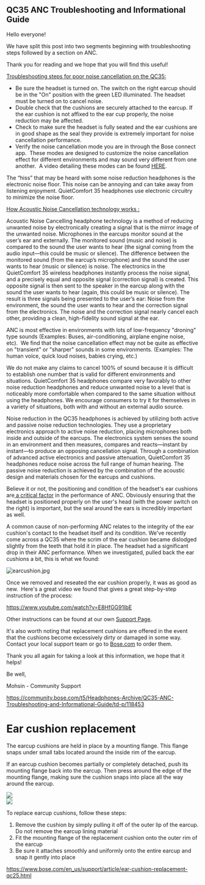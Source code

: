 <h2><div>QC35 ANC Troubleshooting and Informational Guide</div></h2>
<p>Hello everyone!</p>
<p>We have split this post into two segments beginning with troubleshooting steps followed by a section on ANC.&nbsp;&nbsp;</p>
<p>Thank you for reading and we hope that you will find this useful!</p>
<p><u>Troubleshooting steps for poor noise cancellation on the QC35:</u></p>
<ul>
<li>Be sure the headset is turned on. The switch on the right earcup should be in the "On" position with the green LED illuminated. The headset must be turned on to cancel noise.</li>
<li>Double check that the cushions are securely attached to the earcup. If the ear cushion is not affixed to the ear cup properly, the noise reduction may be affected.</li>
<li>Check to make sure the headset is fully seated and the ear cushions are in good shape as the seal they provide is extremely important for noise cancellation performance.</li>
<li>Verify the noise cancellation mode you are in through the Bose connect app.&nbsp; These modes are designed to customize the noise cancellation effect for different environments and may sound very different from one another.&nbsp; A video detailing these modes can be found&nbsp;<u><a href="https://youtu.be/jhkbbLpKL8g" target="_blank" rel="nofollow noopener noreferrer">HERE</a></u>.</li>
</ul>
<p>The “hiss” that may be heard with some noise reduction headphones is the electronic noise floor. This noise can be annoying and can take away from listening enjoyment. QuietComfort 35 headphones use electronic circuitry to minimize the noise floor.</p>
<p><u>How Acoustic Noise Cancellation technology works :</u></p>
<p>Acoustic Noise Cancelling headphone technology is a method of reducing unwanted noise by electronically creating a signal that is the mirror image of the unwanted noise. Microphones in the earcups monitor sound at the user’s ear and externally. The monitored sound (music and noise) is compared to the sound the user wants to hear (the signal coming from the audio input—this could be music or silence). The difference between the monitored sound (from the earcup’s microphone) and the sound the user wants to hear (music or silence) is noise. The electronics in the QuietComfort 35 wireless headphones instantly process the noise signal, and a precisely equal and opposite signal (correction signal) is created. This opposite signal is then sent to the speaker in the earcup along with the sound the user wants to hear (again, this could be music or silence). The result is three signals being presented to the user’s ear: Noise from the environment, the sound the user wants to hear and the correction signal from the electronics. The noise and the correction signal nearly cancel each other, providing a clean, high-fidelity sound signal at the ear.</p>
<p>ANC is most effective in environments with lots of low-frequency "droning" type sounds (Examples: Buses, air-conditioning, airplane engine noise, etc).&nbsp; We find that the noise cancellation effect may not be quite as effective on "transient" or "sharper" sounds in some environments. (Examples: The human voice, quick loud noises, babies crying, etc.)&nbsp;</p>
<p>We do not make any claims to cancel 100% of sound because it is difficult to establish one number that is valid for different environments and situations. QuietComfort 35 headphones compare very favorably to other noise reduction headphones and reduce unwanted noise to a level that is noticeably more comfortable when compared to the same situation without using the headphones. We encourage consumers to try it for themselves in a variety of situations, both with and without an external audio source.</p>
<p>Noise reduction in the QC35 headphones is achieved by utilizing both active and passive noise reduction technologies. They use a proprietary electronics approach to active noise reduction, placing microphones both inside and outside of the earcups. The electronics system senses the sound in an environment and then measures, compares and reacts—instant by instant—to produce an opposing cancellation signal. Through a combination of advanced active electronics and passive attenuation, QuietComfort 35 headphones reduce noise across the full range of human hearing. The passive noise reduction is achieved by the combination of the acoustic design and materials chosen for the earcups and cushions.</p>
<p>Believe it or not, the positioning and condition of the headset's ear cushions are<u>&nbsp;a&nbsp;critical factor</u>&nbsp;in the performance of ANC. Obviously ensuring that the headset is positioned properly on the user's head (with the power switch on the right) is important, but the seal around the ears is incredibly important as well.&nbsp;</p>
<p>A common cause of non-performing ANC relates to the integrity of the ear cushion's contact to the headset itself and its condition. We've recently come across a QC35 where the scrim of the ear cushion became dislodged slightly from the teeth that hold it in place. The headset had a significant drop in their ANC performance. When we investigated, pulled back the ear cushions a bit, this is what we found:</p>
<p><span class="lia-inline-image-display-wrapper lia-image-align-inline" style="width: 225px;"><span class="lia-message-image-wrapper"><img src="https://github.com/bosefirmware/ced/raw/master/images/earcushion.jpg" alt="earcushion.jpg" title="earcushion.jpg"></p>
<p>Once we removed and reseated the ear cushion properly, it was as good as new.&nbsp; Here's a great video we found that gives a great step-by-step instruction of the process:</p>
<p><u><span><a href="https://www.youtube.com/watch?v=E8HfGG91IbE" target="_blank" rel="nofollow noopener noreferrer">https://www.youtube.com/watch?v=E8HfGG91IbE</a></span></u></p>
<p><span>Other instructions can be found at our own <a href="https://www.bose.com/en_us/support/article/ear-cushion-replacement-qc25.html" target="_self" rel="nofollow noopener noreferrer">Support Page</a>.&nbsp;</span></p>
<p><u></u>It's also worth noting that replacement cushions are offered in the event that the cushions become excessively dirty or damaged in some way.&nbsp; Contact your local support team or go to <a href="https://www.bose.com/en_us/products/headphones/over_ear_headphones/quietcomfort-35-wireless-ii/buy.html#ProductTabs_tab2" target="_blank" rel="nofollow noopener noreferrer">Bose.com</a> to order them.&nbsp;</p>
<p>Thank you all again for taking a look at this information, we hope that it helps!&nbsp;</p>
<p>Be well,</p>
<p>Mohsin - Community Support&nbsp;</p>
<a href="https://community.bose.com/t5/Headphones-Archive/QC35-ANC-Troubleshooting-and-Informational-Guide/td-p/118453">https://community.bose.com/t5/Headphones-Archive/QC35-ANC-Troubleshooting-and-Informational-Guide/td-p/118453</a>
<main>
<h1 class="bose-title bose-title--mainTitle   -none">
Ear cushion replacement
</h1>
<p>The earcup cushions are held in place by a mounting flange. This flange snaps under small tabs located around the inside rim of the earcup.</p>
<p>If an earcup cushion becomes partially or completely detached, push its mounting flange back into the earcup. Then press around the edge of the mounting flange, making sure the cushion snaps into place all the way around the earcup.</p>
</div>
</div>
<div class="column">
<div class="bose-column ">
<div class="bose-column__container">
<section class="grid-12 bose-column__column no-gutter ">
<div class="no-gutter-left grid-4 grid-medium-4 clear-medium-left grid-small-12">
<div class="adaptiveImageComponent image parbase">
<div class=" bose-adaptiveImage   ">
<div class="bose-adaptiveImage__container">
<img src="https://github.com/bosefirmware/ced/raw/master/images/qc2_15_cushions_1.jpeg" src="./Ear cushion replacement_files/cq5dam.web.320.320.jpeg">
</div>
</div>
</div>
</div>
<div class="no-gutter-left grid-4 grid-medium-4  grid-small-12">
<div class="adaptiveImageComponent image parbase">
<div class=" bose-adaptiveImage   ">
<div class="bose-adaptiveImage__container">
<img src="https://github.com/bosefirmware/ced/raw/master/images/qc2_15_cushions_2.jpeg" src="./Ear cushion replacement_files/cq5dam.web.320.320(1).jpeg">
</div>
</div>
</div>
</div>
<div class="no-gutter-left grid-4 grid-medium-4  grid-small-12">
</div>
</section>
</div>
</div>
</div>
<p>To replace earcup cushions, follow these steps:</p>
<ol>
<li>Remove the cushion by simply pulling it off of the outer lip of the earcup. Do not remove the earcup lining material</li>
<li>Fit the mounting flange of the replacement cushion onto the outer rim of the earcup</li>
<li>Be sure it attaches smoothly and uniformly onto the entire earcup and snap it gently into place</li>
</ol>
</main>
<a href="https://www.bose.com/en_us/support/article/ear-cushion-replacement-qc25.html">https://www.bose.com/en_us/support/article/ear-cushion-replacement-qc25.html</a>
